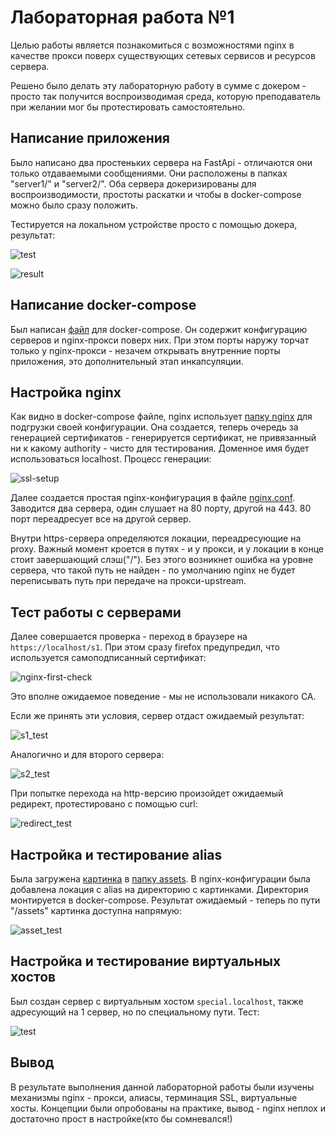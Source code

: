 # Лабораторная работа №1

Целью работы является познакомиться с возможностями nginx в качестве прокси поверх существующих сетевых сервисов и ресурсов сервера.

Решено было делать эту лабораторную работу в сумме с докером - просто так получится воспроизводимая среда, которую преподаватель при желании мог бы протестировать самостоятельно.

## Написание приложения

Было написано два простеньких сервера на FastApi - отличаются они только отдаваемыми сообщениями. Они расположены в папках "server1/" и "server2/". Оба сервера докеризированы для воспроизводимости, простоты раскатки и чтобы в docker-compose можно было сразу положить.

Тестируется на локальном устройстве просто с помощью докера, результат:

![test](../assets/test.png)

![result](../assets/2024-12-01-12-27-06.png)

## Написание docker-compose

Был написан [файл](./docker-compose.yml) для docker-compose. Он содержит конфигурацию серверов и nginx-прокси поверх них.
При этом порты наружу торчат только у nginx-прокси - незачем открывать внутренние порты приложения,
это дополнительный этап инкапсуляции.

## Настройка nginx

Как видно в docker-compose файле, nginx использует [папку nginx](./nginx) для подгрузки своей конфигурации.
Она создается, теперь очередь за генерацией сертификатов - генерируется сертификат, не привязанный ни к какому authority -
чисто для тестирования. Доменное имя будет использоваться localhost. Процесс генерации:

![ssl-setup](../assets/2024-12-01-12-20-07.png)

Далее создается простая nginx-конфигурация в файле [nginx.conf](./nginx/nginx.conf). Заводится два сервера, один слушает на 80 порту, другой на 443. 80 порт переадресует все на другой сервер.

Внутри https-сервера определяются локации, переадресующие на proxy. Важный момент кроется в путях - и у прокси, и у локации в конце стоит завершающий слэш("/"). Без этого возникнет ошибка на уровне сервера, что такой путь не найден - по умолчанию nginx не будет переписывать путь при передаче на прокси-upstream.

## Тест работы с серверами

Далее совершается проверка - переход в браузере на `https://localhost/s1`. При этом сразу firefox предупредил, что используется самоподписанный сертификат:

![nginx-first-check](../assets/2024-12-01-13-37-59.png)

Это вполне ожидаемое поведение - мы не использовали никакого CA.

Если же принять эти условия, сервер отдаст ожидаемый результат:

![s1_test](../assets/2024-12-01-13-43-25.png)

Аналогично и для второго сервера:

![s2_test](../assets/2024-12-01-14-07-41.png)

При попытке перехода на http-версию произойдет ожидаемый редирект, протестировано с помощью curl:

![redirect_test](../assets/2024-12-01-13-46-10.png)

## Настройка и тестирование alias

Была загружена [картинка](./nginx/assets/minion.jpg) в [папку assets](./nginx/assets/). В nginx-конфигурации была добавлена локация с alias на директорию с картинками. Директория монтируется в docker-compose. Результат ожидаемый - теперь по пути "/assets" картинка доступна напрямую:

![asset_test](../assets/2024-12-01-13-56-41.png)

## Настройка и тестирование виртуальных хостов

Был создан сервер с виртуальным хостом `special.localhost`, также адресующий на 1 сервер, но по специальному пути. Тест:

![test](../assets/2024-12-01-14-02-19.png)

## Вывод

В результате выполнения данной лабораторной работы были изучены механизмы nginx - прокси, алиасы, терминация SSL, виртуальные хосты. Концепции были опробованы на практике, вывод - nginx неплох и достаточно прост в настройке(кто бы сомневался!)
